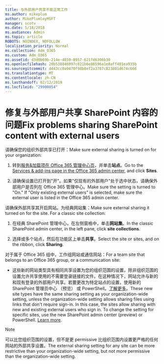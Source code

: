 ```yaml
---
title: 与外部用户共享不能正常工作
ms.author: mikeplum
author: MikePlumleyMSFT
manager: scotv
ms.date: 5/18/2018
ms.audience: Admin
ms.topic: article
ROBOTS: NOINDEX, NOFOLLOW
localization_priority: Normal
ms.collection: Adm_O365
ms.custom: Adm_O365
ms.assetid: d3d0b69b-214e-4859-8957-621fd6306b30
ms.openlocfilehash: 20b538846997c021b6e88596a1e8aff401ea935b
ms.sourcegitcommit: dd43cc0a9470f98b8ef2a3787c823801d674c666
ms.translationtype: MT
ms.contentlocale: zh-CN
ms.lasthandoff: 02/12/2019
ms.locfileid: "29900854"
---
```

# <a name="fix-problems-sharing-sharepoint-content-with-external-users"></a><span data-ttu-id="e3548-102">修复与外部用户共享 SharePoint 内容的问题</span><span class="sxs-lookup"><span data-stu-id="e3548-102">Fix problems sharing SharePoint content with external users</span></span>

<span data-ttu-id="e3548-103">请确保您的组织外部共享已打开：</span><span class="sxs-lookup"><span data-stu-id="e3548-103">Make sure external sharing is turned on for your organization:</span></span>
  
1. <span data-ttu-id="e3548-104">转到[服务&amp;加载项在 Office 365 管理中心页](https://portal.office.com/adminportal/home#/Settings/ServicesAndAddIns)，并单击**站点**。</span><span class="sxs-lookup"><span data-stu-id="e3548-104">Go to the [Services &amp; add-ins page in the Office 365 admin center](https://portal.office.com/adminportal/home#/Settings/ServicesAndAddIns), and click **Sites**.</span></span>
    
2. <span data-ttu-id="e3548-p101">请确保设置已打开到"开"。如果"仅现有的外部用户"处于选中状态，请确保外部用户是否列在 Office 365 管理中心。</span><span class="sxs-lookup"><span data-stu-id="e3548-p101">Make sure the setting is turned to "On." If "Only existing external users" is selected, make sure the external user is listed in the Office 365 admin center.</span></span>
    
<span data-ttu-id="e3548-p102">请确保外部共享其开启网站。为经典网站集：</span><span class="sxs-lookup"><span data-stu-id="e3548-p102">Make sure external sharing it turned on for the site. For a classic site collection:</span></span>
  
1. <span data-ttu-id="e3548-109">在经典 SharePoint 管理中心，在左侧窗格中，单击**网站集**。</span><span class="sxs-lookup"><span data-stu-id="e3548-109">In the classic SharePoint admin center, in the left pane, click **site collections**.</span></span>
    
2. <span data-ttu-id="e3548-110">选择或多个站点，然后在功能区上单击**共享**。</span><span class="sxs-lookup"><span data-stu-id="e3548-110">Select the site or sites, and on the ribbon, click **Sharing**.</span></span>
    
<span data-ttu-id="e3548-111">对于属于 Office 365 组中，工作组网站或通信网站：</span><span class="sxs-lookup"><span data-stu-id="e3548-111">For a team site that belongs to an Office 365 group, or a communication site:</span></span>
  
- <span data-ttu-id="e3548-p103">这些新的网站类型具有相同共享设置为您的组织范围的设置，除非组织范围的设置允许共享使用的不需要登录链接的文件。在这种情况下，网站允许与新的和现有登录的外部用户共享。若要更改为特定站点的设置，使用新的 SharePoint 管理员中心 （预览） 或 PowerShell。[了解更多](https://go.microsoft.com/fwlink/?linkid=871863)。</span><span class="sxs-lookup"><span data-stu-id="e3548-p103">These new site types have the same sharing setting as your organization-wide setting, unless the organization-wide setting allows sharing files using links that don't require sign-in. In this case, the sites allow sharing with new and existing external users who sign in. To change the setting for specific sites, use the new SharePoint admin center (preview) or PowerShell. [Learn more](https://go.microsoft.com/fwlink/?linkid=871863).</span></span>
    
> [!NOTE]
> <span data-ttu-id="e3548-116">可以比您组织范围的设置，但不是更 permissive 比组织范围内设置更严格的任何网站的外部共享设置。</span><span class="sxs-lookup"><span data-stu-id="e3548-116">The external sharing setting for any site can be more restrictive than your organization-wide setting, but not more permissive than the organization-wide setting.</span></span> 
  

